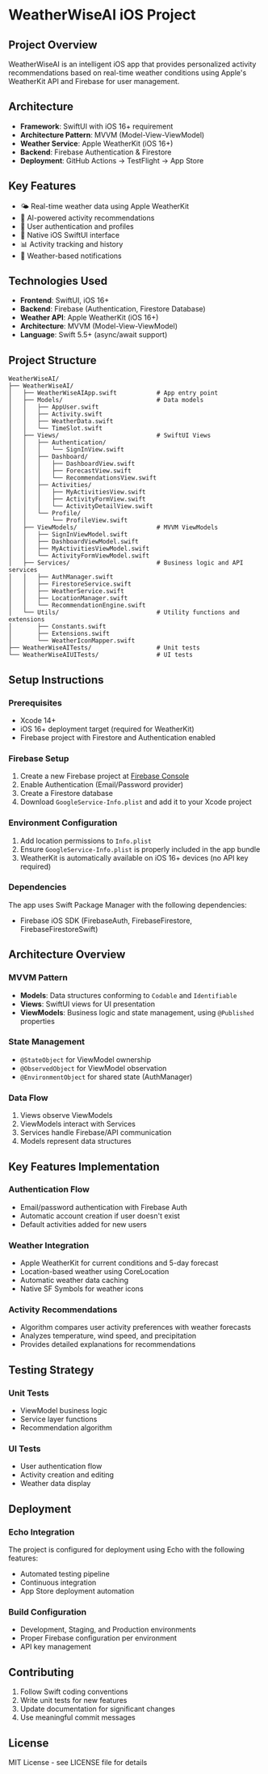 # WeatherWiseAI iOS Project

## Project Overview
WeatherWiseAI is an intelligent iOS app that provides personalized activity recommendations based on real-time weather conditions using Apple's WeatherKit API and Firebase for user management.

## Architecture
- **Framework**: SwiftUI with iOS 16+ requirement
- **Architecture Pattern**: MVVM (Model-View-ViewModel)
- **Weather Service**: Apple WeatherKit (iOS 16+)
- **Backend**: Firebase Authentication & Firestore
- **Deployment**: GitHub Actions → TestFlight → App Store

## Key Features
- 🌤️ Real-time weather data using Apple WeatherKit
- 🎯 AI-powered activity recommendations
- 👤 User authentication and profiles
- 📱 Native iOS SwiftUI interface
- 📊 Activity tracking and history
- 🔔 Weather-based notifications

## Technologies Used

- **Frontend**: SwiftUI, iOS 16+
- **Backend**: Firebase (Authentication, Firestore Database)
- **Weather API**: Apple WeatherKit (iOS 16+)
- **Architecture**: MVVM (Model-View-ViewModel)
- **Language**: Swift 5.5+ (async/await support)

## Project Structure

```
WeatherWiseAI/
├── WeatherWiseAI/
│   ├── WeatherWiseAIApp.swift           # App entry point
│   ├── Models/                          # Data models
│   │   ├── AppUser.swift
│   │   ├── Activity.swift
│   │   ├── WeatherData.swift
│   │   └── TimeSlot.swift
│   ├── Views/                           # SwiftUI Views
│   │   ├── Authentication/
│   │   │   └── SignInView.swift
│   │   ├── Dashboard/
│   │   │   ├── DashboardView.swift
│   │   │   ├── ForecastView.swift
│   │   │   └── RecommendationsView.swift
│   │   ├── Activities/
│   │   │   ├── MyActivitiesView.swift
│   │   │   ├── ActivityFormView.swift
│   │   │   └── ActivityDetailView.swift
│   │   └── Profile/
│   │       └── ProfileView.swift
│   ├── ViewModels/                      # MVVM ViewModels
│   │   ├── SignInViewModel.swift
│   │   ├── DashboardViewModel.swift
│   │   ├── MyActivitiesViewModel.swift
│   │   └── ActivityFormViewModel.swift
│   ├── Services/                        # Business logic and API services
│   │   ├── AuthManager.swift
│   │   ├── FirestoreService.swift
│   │   ├── WeatherService.swift
│   │   ├── LocationManager.swift
│   │   └── RecommendationEngine.swift
│   └── Utils/                           # Utility functions and extensions
│       ├── Constants.swift
│       ├── Extensions.swift
│       └── WeatherIconMapper.swift
├── WeatherWiseAITests/                  # Unit tests
└── WeatherWiseAIUITests/                # UI tests
```

## Setup Instructions

### Prerequisites
- Xcode 14+ 
- iOS 16+ deployment target (required for WeatherKit)
- Firebase project with Firestore and Authentication enabled

### Firebase Setup
1. Create a new Firebase project at [Firebase Console](https://console.firebase.google.com)
2. Enable Authentication (Email/Password provider)
3. Create a Firestore database
4. Download `GoogleService-Info.plist` and add it to your Xcode project

### Environment Configuration
1. Add location permissions to `Info.plist`
2. Ensure `GoogleService-Info.plist` is properly included in the app bundle
3. WeatherKit is automatically available on iOS 16+ devices (no API key required)

### Dependencies
The app uses Swift Package Manager with the following dependencies:
- Firebase iOS SDK (FirebaseAuth, FirebaseFirestore, FirebaseFirestoreSwift)

## Architecture Overview

### MVVM Pattern
- **Models**: Data structures conforming to `Codable` and `Identifiable`
- **Views**: SwiftUI views for UI presentation
- **ViewModels**: Business logic and state management, using `@Published` properties

### State Management
- `@StateObject` for ViewModel ownership
- `@ObservedObject` for ViewModel observation
- `@EnvironmentObject` for shared state (AuthManager)

### Data Flow
1. Views observe ViewModels
2. ViewModels interact with Services
3. Services handle Firebase/API communication
4. Models represent data structures

## Key Features Implementation

### Authentication Flow
- Email/password authentication with Firebase Auth
- Automatic account creation if user doesn't exist
- Default activities added for new users

### Weather Integration
- Apple WeatherKit for current conditions and 5-day forecast
- Location-based weather using CoreLocation
- Automatic weather data caching
- Native SF Symbols for weather icons

### Activity Recommendations
- Algorithm compares user activity preferences with weather forecasts
- Analyzes temperature, wind speed, and precipitation
- Provides detailed explanations for recommendations

## Testing Strategy

### Unit Tests
- ViewModel business logic
- Service layer functions
- Recommendation algorithm

### UI Tests
- User authentication flow
- Activity creation and editing
- Weather data display

## Deployment

### Echo Integration
The project is configured for deployment using Echo with the following features:
- Automated testing pipeline
- Continuous integration
- App Store deployment automation

### Build Configuration
- Development, Staging, and Production environments
- Proper Firebase configuration per environment
- API key management

## Contributing

1. Follow Swift coding conventions
2. Write unit tests for new features
3. Update documentation for significant changes
4. Use meaningful commit messages

## License

MIT License - see LICENSE file for details
